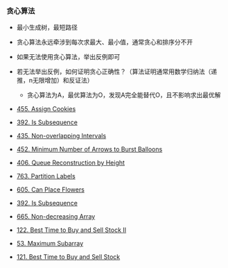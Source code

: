 ### 贪心算法
- 最小生成树，最短路径
- 贪心算法永远牵涉到每次求最大、最小值，通常贪心和排序分不开
- 如果无法使用贪心算法，举出反例即可
- 若无法举出反例，如何证明贪心正确性？（算法证明通常用数学归纳法（递推，n无限增加）和反证法）
    - 贪心算法为A，最优算法为O，发现A完全能替代O，且不影响求出最优解

- [455. Assign Cookies](https://leetcode.com/problems/assign-cookies/)
- [392. Is Subsequence](https://leetcode.com/problems/is-subsequence/)
- [435. Non-overlapping Intervals](https://leetcode.com/problems/non-overlapping-intervals/)
- [452. Minimum Number of Arrows to Burst Balloons](https://leetcode.com/problems/minimum-number-of-arrows-to-burst-balloons/description/)
- [406. Queue Reconstruction by Height](https://leetcode.com/problems/queue-reconstruction-by-height/)
- [763. Partition Labels](https://leetcode.com/problems/partition-labels/)
- [605. Can Place Flowers](https://leetcode.com/problems/can-place-flowers/)
- [392. Is Subsequence](https://leetcode.com/problems/is-subsequence/)
- [665. Non-decreasing Array](https://leetcode.com/problems/non-decreasing-array/)
- [122. Best Time to Buy and Sell Stock II](https://leetcode.com/problems/best-time-to-buy-and-sell-stock-ii)
- [53. Maximum Subarray]()
- [121. Best Time to Buy and Sell Stock](https://leetcode.com/problems/best-time-to-buy-and-sell-stock/)